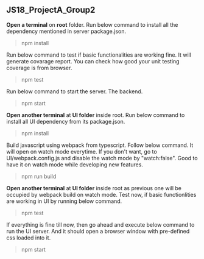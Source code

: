 ## JS18_ProjectA_Group2

**Open a terminal** on **root** folder. 
Run below command to install all the dependency mentioned in server package.json.
  >npm install

Run below command to test if basic functionalities are working fine.
It will generate covarage report. You can check how good your unit testing coverage is from browser.
  >npm test

Run below command to start the server. The backend.
  >npm start

**Open another terminal** at **UI folder** inside root. 
Run below command to install all UI dependency from its package.json.
  >npm install

Build javascript using webpack from typescript. Follow below command. It will open on watch mode everytime. If you don't want, go to UI/webpack.config.js and disable the watch mode by "watch:false". Good to have it on watch mode while developing new features.
  >npm run build

**Open another terminal** at **UI folder** inside root as previous one will be occupied by webpack build on watch mode.
Test now, if basic functionlities are working in UI by running below command.
  >npm test

If everything is fine till now, then go ahead and execute below command to run the UI server.
And it should open a browser window with pre-defined css loaded into it.
  >npm start

